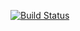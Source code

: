 [![Build Status](https://travis-ci.org/frevvo/logback-json-encoder.svg?branch=master)](https://travis-ci.org/frevvo/logback-json-encoder)
